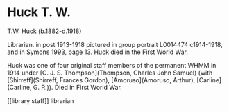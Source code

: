 



# Huck T. W.


T.W. Huck (b.1882-d.1918)

Librarian. in post 1913-1918
pictured in group portrait L0014474 c1914-1918, and in Symons 1993, page 13.
Huck died in the First World War.

Huck was one of four original staff members of the permanent WHMM in 1914 under [C. J. S. Thompson](Thompson, Charles John Samuel) (with [Shirreff](Shirreff, Frances Gordon), [Amoruso](Amoruso, Arthur), [Carline](Carline, G. R.)). Died in First World War.


[[library staff]] librarian